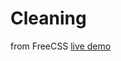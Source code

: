 # Cleaning
from FreeCSS <a href="https://www.google.com/search?q=t+shirt+png&tbm=isch&ved=2ahUKEwiphti63_byAhUWwSoKHehoBqMQ2-cCegQIABAA&oq=t+shirt+&gs_lcp=CgNpbWcQARgAMgQIABBDMgQIABBDMgQIABBDMgQIABBDMgQIABBDMgQIABBDMgQIABBDMgQIABBDMgQIABBDMgQIABBDUIalAViGpQFgmrMBaABwAHgAgAGfAYgBnwGSAQMwLjGYAQCgAQGqAQtnd3Mtd2l6LWltZ8ABAQ&sclient=img&ei=Yok8YanNKZaCqwHo0ZmYCg&bih=657&biw=1349&rlz=1C1GGRV_ruUZ949UZ949&hl=ru#imgrc=Ds5mvn5qD7AYqM">live demo</a>

